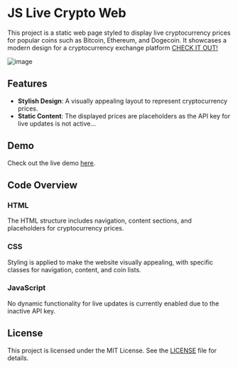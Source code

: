 # JS Live Crypto Web

This project is a static web page styled to display live cryptocurrency prices for popular coins such as Bitcoin, Ethereum, and Dogecoin. It showcases a modern design for a cryptocurrency exchange platform  [CHECK IT OUT!](https://qyuzet.github.io/js-live-crypto-web)


![image](https://github.com/user-attachments/assets/a85f773e-2932-4f85-a3e2-ff2def4a9fcc)


## Features

- **Stylish Design**: A visually appealing layout to represent cryptocurrency prices.
- **Static Content**: The displayed prices are placeholders as the API key for live updates is not active...

## Demo

Check out the live demo [here](https://qyuzet.github.io/js-live-crypto-web).

## Code Overview

### HTML

The HTML structure includes navigation, content sections, and placeholders for cryptocurrency prices.

### CSS

Styling is applied to make the website visually appealing, with specific classes for navigation, content, and coin lists.

### JavaScript

No dynamic functionality for live updates is currently enabled due to the inactive API key.

## License

This project is licensed under the MIT License. See the [LICENSE](LICENSE) file for details.
